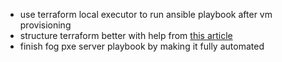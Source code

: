 - use terraform local executor to run ansible playbook after vm provisioning
- structure terraform better with help from [this article](https://12ft.io/proxy?q=https%3A%2F%2Fmedium.com%2Fcodex%2Fterraform-best-practices-limit-resources-in-your-project-a3f3275f7bbf)
- finish fog pxe server playbook by making it fully automated
